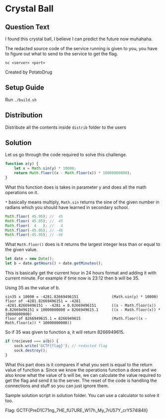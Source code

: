 # Crystal Ball

## Question Text

I found this crystal ball, I believe I can predict the future now muhahaha.

The redacted source code of the service running is given to you, you have to figure out what to send to the service to get the flag.

`nc <server> <port>`

Created by PotatoDrug

## Setup Guide
Run `./build.sh`

## Distribution
Distribute all the contents inside `distrib` folder to the users

## Solution
Let us go through the code required to solve this challenge.

```javascript
function a(y) {
    let x = Math.sin(y) * 10000;
    return Math.floor((x - Math.floor(x)) * 10000000000);
}
```

What this function does is takes in parameter y and does all the math operations on it. 

`*` basically means multiply, `Math.sin` returns the sine of the given number in radians which you should have learned in secondary school.

```javascript
Math.floor( 45.95); //  45
Math.floor( 45.05); //  45
Math.floor(  4   ); //   4
Math.floor(-45.05); // -46 
Math.floor(-45.95); // -46
```

What `Math.floor()` does is it returns the largest integer less than or equal to the given value.

```javascript
let date = new Date();
let b = date.getHours() + date.getMinutes();
```

This is basically get the current hour in 24 hours format and adding it with current minute. For example if time now is 23:12 then b will be 35.

Using 35 as the value of b.

```
sin35 x 10000 = -4281.82669496151				(Math.sin(y) * 10000)
floor of -4281.82669496151 = -4281
-4281.82669496151 - -4281 = 0.82669496151		((x - Math.floor(x))
0.82669496151 x 10000000000 = 8266949615.1		((x - Math.floor(x)) * 10000000000)
floor of 8266949615.1 = 8266949615				(Math.floor((x - Math.floor(x)) * 10000000000))
```

So if 35 was given to function a, it will return 8266949615.

```javascript
if (recieved === a(b)) {
    sock.write('GCTF{flag}'); // redacted flag
    sock.destroy();
}
```

What this part does is it compares if what you sent is equal to the return value of function a. Since we know the operations function a does and we also know what the value of b will be, we can calculate the value required to get the flag and send it to the server. The reset of the code is handling the connections and stuff so you can just ignore them.

Sample solution script in solution folder. You can use a calculator to solve it too.

Flag: GCTF{PreD1C71ng\_7HE\_fU7URE\_W17h\_My\_7rU57Y\_crY574l84ll}